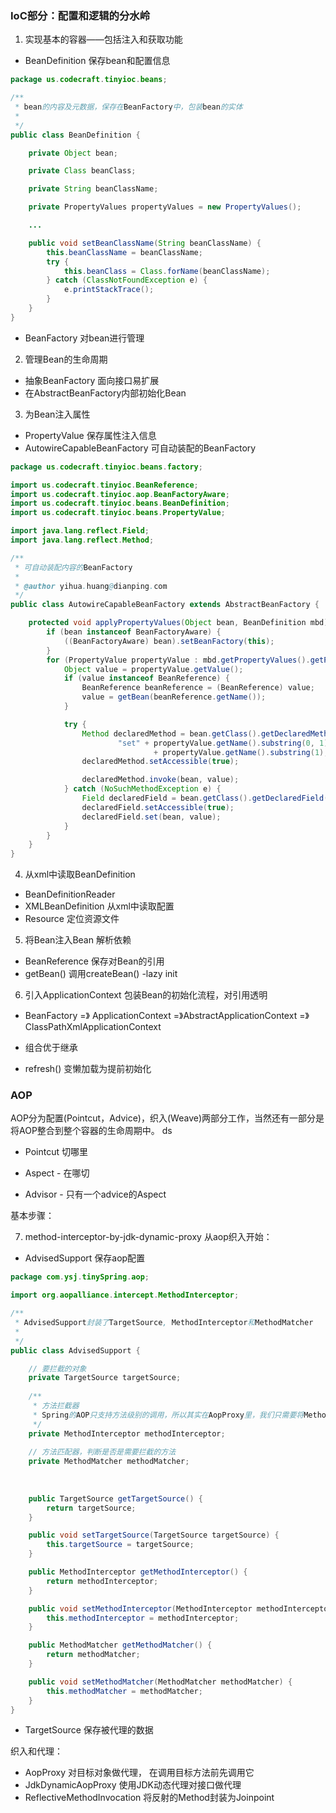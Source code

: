 
### IoC部分：配置和逻辑的分水岭

1. 实现基本的容器——包括注入和获取功能
- BeanDefinition 保存bean和配置信息

```java
package us.codecraft.tinyioc.beans;

/**
 * bean的内容及元数据，保存在BeanFactory中，包装bean的实体
 * 
 */
public class BeanDefinition {

	private Object bean;

	private Class beanClass;

	private String beanClassName;

	private PropertyValues propertyValues = new PropertyValues();

    ...

    public void setBeanClassName(String beanClassName) {
		this.beanClassName = beanClassName;
		try {
			this.beanClass = Class.forName(beanClassName);
		} catch (ClassNotFoundException e) {
			e.printStackTrace();
		}
	}
}
```

- BeanFactory 对bean进行管理

2. 管理Bean的生命周期
- 抽象BeanFactory 面向接口易扩展
- 在AbstractBeanFactory内部初始化Bean

3. 为Bean注入属性
- PropertyValue 保存属性注入信息
- AutowireCapableBeanFactory 可自动装配的BeanFactory
```java
package us.codecraft.tinyioc.beans.factory;

import us.codecraft.tinyioc.BeanReference;
import us.codecraft.tinyioc.aop.BeanFactoryAware;
import us.codecraft.tinyioc.beans.BeanDefinition;
import us.codecraft.tinyioc.beans.PropertyValue;

import java.lang.reflect.Field;
import java.lang.reflect.Method;

/**
 * 可自动装配内容的BeanFactory
 * 
 * @author yihua.huang@dianping.com
 */
public class AutowireCapableBeanFactory extends AbstractBeanFactory {

	protected void applyPropertyValues(Object bean, BeanDefinition mbd) throws Exception {
		if (bean instanceof BeanFactoryAware) {
			((BeanFactoryAware) bean).setBeanFactory(this);
		}
		for (PropertyValue propertyValue : mbd.getPropertyValues().getPropertyValues()) {
			Object value = propertyValue.getValue();
			if (value instanceof BeanReference) {
				BeanReference beanReference = (BeanReference) value;
				value = getBean(beanReference.getName());
			}

			try {
				Method declaredMethod = bean.getClass().getDeclaredMethod(
						"set" + propertyValue.getName().substring(0, 1).toUpperCase()
								+ propertyValue.getName().substring(1), value.getClass());
				declaredMethod.setAccessible(true);

				declaredMethod.invoke(bean, value);
			} catch (NoSuchMethodException e) {
				Field declaredField = bean.getClass().getDeclaredField(propertyValue.getName());
				declaredField.setAccessible(true);
				declaredField.set(bean, value);
			}
		}
	}
}
```

4. 从xml中读取BeanDefinition
- BeanDefinitionReader
- XMLBeanDefinition 从xml中读取配置
- Resource 定位资源文件

5. 将Bean注入Bean 解析依赖
- BeanReference 保存对Bean的引用
- getBean() 调用createBean() -lazy init

6. 引入ApplicationContext 包装Bean的初始化流程，对引用透明
- BeanFactory =》 ApplicationContext =》AbstractApplicationContext =》ClassPathXmlApplicationContext

- 组合优于继承
- refresh() 变懒加载为提前初始化

### AOP
AOP分为配置(Pointcut，Advice)，织入(Weave)两部分工作，当然还有一部分是将AOP整合到整个容器的生命周期中。 ds
- Pointcut 切哪里

- Aspect - 在哪切
- Advisor - 只有一个advice的Aspect

基本步骤：
<!-- 1. 知道切哪里：定义Pointcut
2. 怎么切：定义Advisor
3. 开始切：Weave -->

7. method-interceptor-by-jdk-dynamic-proxy
从aop织入开始：
- AdvisedSupport 保存aop配置
```java
package com.ysj.tinySpring.aop;

import org.aopalliance.intercept.MethodInterceptor;

/**
 * AdvisedSupport封装了TargetSource, MethodInterceptor和MethodMatcher
 *
 */
public class AdvisedSupport {

	// 要拦截的对象
	private TargetSource targetSource;
		
	/**
	 * 方法拦截器
     * Spring的AOP只支持方法级别的调用，所以其实在AopProxy里，我们只需要将MethodInterceptor放入对象的方法调用
	 */
    private MethodInterceptor methodInterceptor;
    
    // 方法匹配器，判断是否是需要拦截的方法
    private MethodMatcher methodMatcher;
    
    
    
    public TargetSource getTargetSource() {
        return targetSource;
    }

    public void setTargetSource(TargetSource targetSource) {
        this.targetSource = targetSource;
    }

    public MethodInterceptor getMethodInterceptor() {
        return methodInterceptor;
    }

    public void setMethodInterceptor(MethodInterceptor methodInterceptor) {
        this.methodInterceptor = methodInterceptor;
    }

    public MethodMatcher getMethodMatcher() {
        return methodMatcher;
    }

    public void setMethodMatcher(MethodMatcher methodMatcher) {
        this.methodMatcher = methodMatcher;
    }
}
```
- TargetSource 保存被代理的数据

织入和代理：
- AopProxy 对目标对象做代理， 在调用目标方法前先调用它
- JdkDynamicAopProxy 使用JDK动态代理对接口做代理
- ReflectiveMethodInvocation 将反射的Method封装为Joinpoint
